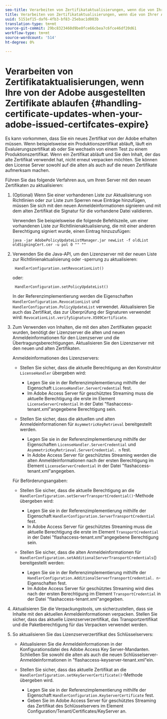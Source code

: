 ```yaml
---
seo-title: Verarbeiten von Zertifikataktualisierungen, wenn die von Ihrer Adobe ausgestellten Zertifikate ablaufen
title: Verarbeiten von Zertifikataktualisierungen, wenn die von Ihrer Adobe ausgestellten Zertifikate ablaufen
uuid: 5151ef15-daf6-4fb3-bf83-25ebac1d003b
translation-type: tm+mt
source-git-commit: 29bc8323460d9be0fce66cbea7c6fce46df20d61
workflow-type: tm+mt
source-wordcount: '514'
ht-degree: 0%

---
```



# Verarbeiten von Zertifikataktualisierungen, wenn Ihre von der Adobe ausgestellten Zertifikate ablaufen {#handling-certificate-updates-when-your-adobe-issued-certifcates-expire}

Es kann vorkommen, dass Sie ein neues Zertifikat von der Adobe erhalten müssen. Wenn beispielsweise ein Produktionszertifikat abläuft, läuft ein Evaluierungszertifikat ab oder Sie wechseln von einem Test zu einem Produktionszertifikat. Wenn ein Zertifikat abläuft und Sie den Inhalt, der das alte Zertifikat verwendet hat, nicht erneut verpacken möchten. Sie können den License Server sowohl auf die alten als auch auf die neuen Zertifikate aufmerksam machen.

Führen Sie das folgende Verfahren aus, um Ihren Server mit den neuen Zertifikaten zu aktualisieren:

1. (Optional) Wenn Sie einer vorhandenen Liste zur Aktualisierung von Richtlinien oder zur Liste zum Sperren neue Einträge hinzufügen, müssen Sie sich mit den neuen Anmeldeinformationen signieren und mit dem alten Zertifikat die Signatur für die vorhandene Datei validieren.

   Verwenden Sie beispielsweise die folgende Befehlszeile, um einer vorhandenen Liste zur Richtlinienaktualisierung, die mit einer anderen Berechtigung signiert wurde, einen Eintrag hinzuzufügen:

   ```
   java -jar AdobePolicyUpdateListManager.jar newList -f oldList oldSigningCert.cer -u pol 0 "" ""
   ```

1. Verwenden Sie die Java-API, um den Lizenzserver mit der neuen Liste zur Richtlinienaktualisierung oder -sperrung zu aktualisieren:

   ```
    HandlerConfiguration.setRevocationList() 
   ```

   oder:

   ```
    HandlerConfiguration.setPolicyUpdateList()
   ```

   In der Referenzimplementierung werden die Eigenschaften `HandlerConfiguration.RevocationList` und `HandlerConfiguration.PolicyUpdateList` verwendet. Aktualisieren Sie auch das Zertifikat, das zur Überprüfung der Signaturen verwendet wird: `RevocationList.verifySignature.X509Certificate`.

1. Zum Verwenden von Inhalten, die mit den alten Zertifikaten gepackt wurden, benötigt der Lizenzserver die alten und neuen Anmeldeinformationen für den Lizenzserver und die Übertragungsberechtigungen. Aktualisieren Sie den Lizenzserver mit den neuen und alten Zertifikaten.

   Anmeldeinformationen des Lizenzservers:

   * Stellen Sie sicher, dass die aktuelle Berechtigung an den Konstruktor `LicenseHandler` übergeben wird:

      * Legen Sie sie in der Referenzimplementierung mithilfe der Eigenschaft `LicenseHandler.ServerCredential` fest.
      * Im Adobe Access Server für geschütztes Streaming muss die aktuelle Berechtigung die erste im Element `LicenseServerCredential` in der Datei &quot;flashaccess-tenant.xml&quot;angegebene Berechtigung sein.
   * Stellen Sie sicher, dass die aktuellen und alten Anmeldeinformationen für `AsymmetricKeyRetrieval` bereitgestellt werden.

      * Legen Sie sie in der Referenzimplementierung mithilfe der Eigenschaften `LicenseHandler.ServerCredential` und `AsymmetricKeyRetrieval.ServerCredential. n` fest.
      * In Adobe Access Server für geschütztes Streaming werden die alten Anmeldeinformationen nach der ersten Berechtigung im Element `LicenseServerCredential` in der Datei &quot;flashaccess-tenant.xml&quot;angegeben.

   Für Beförderungsangaben:

   * Stellen Sie sicher, dass die aktuelle Berechtigung an die `HandlerConfiguration.setServerTransportCredential()`-Methode übergeben wird:

      * Legen Sie sie in der Referenzimplementierung mithilfe der Eigenschaft `HandlerConfiguration.ServerTransportCredential` fest.
      * In Adobe Access Server für geschütztes Streaming muss die aktuelle Berechtigung die erste im Element `TransportCredential` in der Datei &quot;flashaccess-tenant.xml&quot;angegebene Berechtigung sein.
   * Stellen Sie sicher, dass die alten Anmeldeinformationen für `HandlerConfiguration.setAdditionalServerTransportCredentials`() bereitgestellt werden:

      * Legen Sie sie in der Referenzimplementierung mithilfe der `HandlerConfiguration.AdditionalServerTransportCredential. n`-Eigenschaften fest.
      * Im Adobe Access Server für geschütztes Streaming wird dies nach der ersten Berechtigung im Element `TransportCredential` in der Datei &quot;flashaccess-tenant.xml&quot;angegeben.




1. Aktualisieren Sie die Verpackungstools, um sicherzustellen, dass sie Inhalte mit den aktuellen Anmeldeinformationen verpacken. Stellen Sie sicher, dass das aktuelle Lizenzserverzertifikat, das Transportzertifikat und die Paketberechtigung für das Verpacken verwendet werden.
1. So aktualisieren Sie das Lizenzserverzertifikat des Schlüsselservers:

   * Aktualisieren Sie die Anmeldeinformationen in der Konfigurationsdatei des Adobe Access Key Server-Mandanten. Schließen Sie sowohl die alten als auch die neuen Schlüsselserver-Anmeldeinformationen in &quot;flashaccess-keyserver-tenant.xml&quot;ein.
   * Stellen Sie sicher, dass das aktuelle Zertifikat an die `HandlerConfiguration.setKeyServerCertificate()`-Methode übergeben wird.

      * Legen Sie sie in der Referenzimplementierung mithilfe der Eigenschaft `HandlerConfiguration.KeyServerCertificate` fest.
      * Geben Sie im Adobe Access Server für geschütztes Streaming das Zertifikat des Schlüsselservers im Element Configuration/Tenant/Certificates/KeyServer an.

